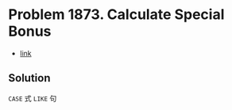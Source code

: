 # Problem 1873. Calculate Special Bonus

- [link](https://leetcode.com/problems/calculate-special-bonus/)

## Solution

`CASE` 式
`LIKE` 句
